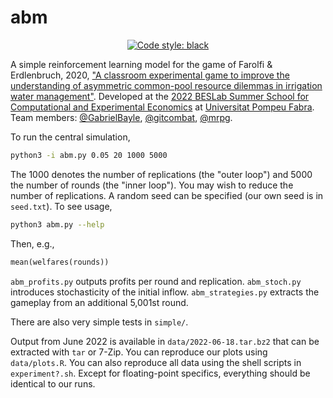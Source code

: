 # abm

<p align="center">
    <a href="https://github.com/psf/black"><img alt="Code style: black" src="https://img.shields.io/badge/code%20style-black-000000.svg"></a>
</p>

A simple reinforcement learning model for the game of Farolfi & Erdlenbruch, 2020, ["A classroom experimental game to improve the understanding of asymmetric common-pool resource dilemmas in irrigation water management"](https://www.sciencedirect.com/science/article/abs/pii/S1477388020300268). Developed at the [2022 BESLab Summer School for Computational and Experimental Economics](https://www.upf.edu/web/beslab/summer-school-for-computational-and-experimental-economics) at [Universitat Pompeu Fabra](https://www.upf.edu/). Team members: [@GabrielBayle](https://github.com/GabrielBayle), [@gitcombat](https://github.com/gitcombat), [@mrpg](https://max.pm).

To run the central simulation,

```sh
python3 -i abm.py 0.05 20 1000 5000
```

The 1000 denotes the number of replications (the "outer loop") and 5000 the number of rounds (the "inner loop"). You may wish to reduce the number of replications. A random seed can be specified (our own seed is in `seed.txt`). To see usage,

```sh
python3 abm.py --help
```

Then, e.g.,

```python
mean(welfares(rounds))
```

`abm_profits.py` outputs profits per round and replication. `abm_stoch.py` introduces stochasticity of the initial inflow. `abm_strategies.py` extracts the gameplay from an additional 5,001st round.

There are also very simple tests in `simple/`.

Output from June 2022 is available in `data/2022-06-18.tar.bz2` that can be extracted with `tar` or 7-Zip. You can reproduce our plots using `data/plots.R`. You can also reproduce all data using the shell scripts in `experiment?.sh`. Except for floating-point specifics, everything should be identical to our runs.
